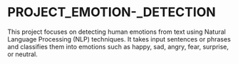 # PROJECT_EMOTION-_DETECTION
This project focuses on detecting human emotions from text using Natural Language Processing (NLP) techniques. It takes input sentences or phrases and classifies them into emotions such as happy, sad, angry, fear, surprise, or neutral. 
